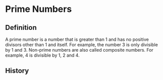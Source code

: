 # Prime Numbers

## Definition

A prime number is a number that is greater than 1 and has no positive divisors other than 1 and itself. For example, the
number 3 is only divisible by 1 and 3. Non-prime numbers are also called composite numbers. For example, 4 is divisible
by 1, 2 and 4.

## History


